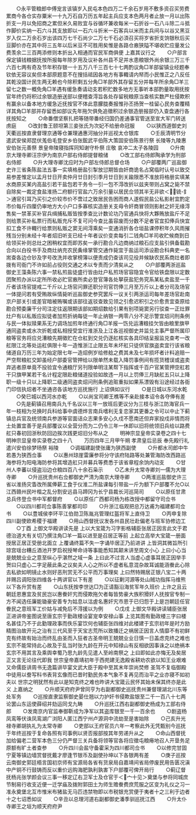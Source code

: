 <!-- { "loadSidebar": true } -->
　　○永平管粮郎中傅宠言该镇岁入民屯本色四万二千余石岁用不敷多资召买劳费累商今各仓实存粟米一十九万石自万历五年起主兵应支本色两月者止放一月以出陈折支一月以免招商之累但米久易败宜与谷循环兼收每米一石折谷一石八斗除二斗抵作脚价实纳一石六斗其支放即以一石六斗折米一石客兵以米而主兵间与以谷又黑豆岁入仅二万余石岁出该四万七千石尚少二万七千石必湏召买将岁省折支饷银秋后买豆脚价亦在其中将三五年以后米豆不可胜用矣惟是各路仓廒狭隘不堪收贮应量发公费羡余二三百两添修则本折出入相通而官民军商俱便  上嘉其议行之
　　○户部言保定镇钱粮据抚按所报每年除岁用及议补各州县不足并水患粮银外尚余银三万三千六百七两有奇及节年积存银一十五万八千三百七十七两酌议角□羊部留镇业经题奉钦依无容议矣但本部原题意不在搜括祗因各地方有事輙请内帑而小民惟正之八反任其乾没国计民生两无赖也今除积剩五分角□羊部外其存留五分并每年所余角□羊三留七之数一概免角□羊遇有缓急奏请动支若积贮数多地方无事听本部酌量取用抚按官年终仍将积过余银造册送部以便稽查淂旨各处存留税粮原当查核实数严杜侵欺积有赢余以备本地方缓急近抚按官不体此意朦胧奏报惟孙丕扬贺一桂留心民务查覆精详其角□羊部并存留悉如部议先年拖欠俱免追徵积过余银造册报部仍入查盘通行各抚按知之
　　○命番僧坚察扎把等随带番经归国仍差通事官管送至宣大军门转送虏庭
　　○改封鲁王颐坦第三妾张氏为次妃不给册命冠服
　　○以狭西道御史刘天衢巡按直隶督理京通等仓兼理通惠河抽分并巡视太仓银库
　　○壬辰清明节分遣武安侯郑昆伏羗伯毛登安乡伯张鋐武平伯陈大策固安伯陈景行祭  长陵等九陵惠安伯张元善祭  景皇帝陵寝指挥同知谢守朴祭  庄敬  哀冲二太子各陵园
　　○升南京大理寺卿汪宗伊为南京户部右侍郎提督粮储
　　○改工部右侍郎陶承学为刑部右侍郎
　　○升大理寺卿沈应时为户部左侍郎总督仓场
　　○户部覆两广巡盐御史许三省条陈盐法五事一实填格册盐引掣放愆期皆由奸商诡名占窝临时认号以致交易参差惟定以孟月廿日开卖仲月廿日封引季月廿日到关踰限悉不准放将格册实填某水商原买某内高盐引若干盐包若干务令一引一包不淂改折以兹夹带则占窝之毙不禁自除矣一裁定食盐淮扬二府额行官盐六万余引量以居民佥领其半无非欲＜锍-釒＞通官引耳乃买引之价较市价不啻过之致居民告困而商人遂假民盐公私影射宜酌定市价每斤四厘仍审地方大小户口多寡核实造册关支毋令奸商冒领则影射之奸无缘淂售矣一禁革买补官兵缉捕私贩皆按季查比计数论功乃官通兵快将大夥贿放盐斤不足则给票买补私票行而私贩充斥不复可问今查比虽容废而分数不足者官宜扣俸兵快宜扣工食不许輙行给票则私贩之窦无间淂乘矣一变通消折各仓垣盐课停积年久风雨摧残当分别未经十年者炤旧听支已经十年者议价变卖每引二钱角□羊司收贮候商到日给领买补则总灶之困稍权宜而即苏矣一承行勘合凡边商纳过粮石应支盐引俱备载勘合向以白役书手及商灶纳充农民夤缘掌管交通作毙宜于盐运司添设勘合科典吏一名耑查各边仓钞及字号改洗并收掌榜簿以便责成仍查该司见役并候缺农民系商灶者即拨有司衙门不许如前占役则交通之术以专责而少清矣从之
　　○户部覆两浙巡盐御史王藻条陈六事一禁私煎盐徒盛行皆由灶户私煎场官容隐宜令官给铁盘限以定数团聚煎办派以定所所收必贮官廒所卖必登官簿各处拏获盐犯务究系某私卖盐至一千斤者该场官提戒二千斤以上场官问罪还职分司官罚俸三月至万斤以上者分司及场官一体提问若有受贿故纵情毙听巡盐御史参究罢斥一议关引两浙运司每年差场官赴南京户部关引或差官暗被贿嘱或该部往返驳查致见领之引愈迟积引之价愈贵宜查原给勘合预委廉干分司注定往返限期该部如期炤数给引果有别项毙窦另行驳查一正灶罪灶户有以私贩应拟徒者加煎折纳每徒一年止纳银一两零八分不足示警宜炤问刑条例与民一体拟赎果系无力调场加煎年终通行角□羊报一饬兑运漕粮挂欠皆由粮里旗甲通同盗卖或水次折乾或私相授受宜行淮浙及上江各巡视御史并监兑主事严督所属印粮等官务将应兑漕粮先期徵贮在仓舡到交兑仍逐舡核实各具印结呈报监兑查考一改舡限江北等处运舡俱限十年一造惟浙江止限五年未坏舡只徒供官旗盗卖宜行该省粮储道自万历三年为始定限七年一造炤例岁给修艌之费其未及七年损坏者计料追赔一严空帮粮舡交卸虽经户部委官管押给以限单然未载入降罚事例间有揽货稽误或盗卖弃逃者原单竟不投验宜令通粮厅另刊限单明注某帮下指挥或千百户官某管押空舡若干只旗甲某若干名计程定限赴粮储道投验如故违一月以上罚俸三月缺舡五只以上降职一级十只以上降职二级通同盗卖炤问刑条例追赃重拟如果系漂毁有沿途经过各衙门印信执炤者不坐通咨各该地方巡抚施行  上诏俱如议行
　　○是日城以东河水乾
　　○癸巳城以西河水亦乾
　　○以尚宝司卿王樵等不亲赴接本诏令各夺俸有差
　　○先是蓟镇召用南兵九千名议以三年一放班后更议分为三枝与浙江防海官兵一年一枝相为兑换时兵科给事中虞德烨言南兵嗜利无复恋家其更番之令可以中止下蓟镇总兵官及统领南兵参游等官面诘众志果多安心久戍不愿南还但弃家投戍非情而将士处置宜善于是兵部覆议以全营分而为二仍令三年一休即以旧将统领旧兵给以路费舡只春初回浙秋防回边挨次践更炤旧分布从之
　　明神宗显皇帝实录卷之四十七
明神宗显皇帝实录卷之四十八
　　万历四年三月甲午朔  孝肃皇后忌辰  奉先殿行礼遣兴安伯徐梦旸祭  裕陵
　　○调福建副使张庸为狭西副使
　　○升都水司郎中牛若愚为狭西佥事
　　○以惠州琼崖雷廉参将分守该府陆路等处兼管海防改西路巡海参将为阳电海防参将其增造舡只并募兵等费悉于该省章程余饷内动支
　　○甘州人李蕃以侵盗沿边仓粮四百八十余石枭示
　　○乙未升太常寺卿刘一儒为大理寺卿
　　○升巡抚贵州右佥都御史严清为南京大理寺卿
　　○两淮巡盐御史许三省以淮扬灾眚改所属俸薪工食于仪淮二所盐课每引带盐一斤为额下户部覆不允○以江西赣州民叶楷之乱分割安远县马蹄冈为长宁县裁长河巡简司
　　○以原任甘肃总兵佟登佥书中军都督府
　　○以原任广西都司杨为栋改授中都留守司佥书
　　○以四川都司佥事陈善掌都司印
　　○升浙江临观把总万达甫为福建都司佥书
　　○以豊城侯李环平江伯勋卫陈胤兆管理红盔将军上直侍卫
　　○丙申复除四川副使欧希稷于福建
　　○用山西督抚议发各州县民壮赴偏老与班军协修边工
　　○丁酉  上御文华殿讲读先是  上以大宝箴为习字影格辅臣张居正因言此文于君德治道大有关切乃撰注角□羊一篇以进至是召居正等前  上起立高举大宝箴一册面授居正居正受册北面立  上覆诵终篇不失一字诵毕居正乃前进讲  上皆洞其微旨所引琼宫瑶台糟丘酒池开罗启祝授琴命诗等事能悉知其颠末讲至周文小心  上曰小心当是兢兢业业之意至纵心乎湛然之域一条  上曰此不过言人当虚心虚事耳居正因举手贺曰只虚心二字足蔽此条之议矣夫人心之所以不虚者私意混杂故耳诚能涵餋此心除去私欲如明镜止水则好恶刑赏无不公平而万事理矣  上曰然特赐居正银八宝二十两并赐吕调阳张四维各十两讲官以下有差
　　○以征剿河源等处山贼功指挥马维熊以下各升赏有差
　　○山东抚按李世达□为正请豁沿海贫军年久班价  上许之且云朝廷恩惠宜及贫民岂以惠餋奸宄而侵欺拖欠者每皆势豪大族积猾奸人抚按官专制一方不闻选任廉能锄豪安善专为姑息以沽虗名惠奸宄市恩于已归怨于上是岂朝廷任官餋民之意班军工价姑与减免后不淂援以为例
　　○戊戌  上御文华殿讲读辅臣张居正进讲帝鉴图说至唐玄宗于勤政楼设宴宠幸安禄山事  上览其图有勤政楼三字曰楼名甚佳乃不于此勤理政事而佚乐宴饮何也辅臣张四维对此楼建于玄宗初年是时方励精图治故开元之治有三代风至于天宝志荒所以致播迁之祸居正因言人情靡不有初鲜克有终故有始治而终乱由圣而入狂者古圣帝明王兢兢业业日慎一日盖虑克终之难也玄宗不能常持此心故及于乱当时张九龄在开元中知禄山有反相欲因事诛之以绝祸本玄宗不用其言及乘舆幸蜀乃思九龄先见遣人至岭南祭之  上曰即如此亦悔无及矣居正又言无论往代即我  世宗皇帝嘉靖初年于西苑建无逸殿省耕劝农欲以知王业艰难又命儒臣讲周书无逸篇讲毕宴文武大臣于殿中至其末年崇尚焚修  圣驾不复临御殿中徒用以誊写科书表背玄像而已昔时勤民务本气象不复再见而治平之业亦寝不如初夫以  世宗之明犹然有此以是知克终之难也昨讲大宝箴云民怀其始未保其终亦是此义  上嘉纳之
　　○升顺天府府尹曾同亨为右副都御史巡抚贵州兼督理湖北川东等处军务
　　○巡按直隶监察御史晏仕翘以力护奸书侵欺盐银至二千一百八十七两论罢山东运使薛绍并劾运同戈九畴
　　○升巡抚江西右副都御史杨成为工部右侍郎
　　○发南京内官监奉御靳成为净军以其盗库银至一千一百余也
　　○剧盗杨凤鸾等伏诛凤鸾湖广浏阳人匿江西宁州卢源洞中流劫至是害始除
　　○己亥升光禄寺卿胡执礼为太常寺卿
　　○吏部以王府官员六年一考察此外无凭甄别今巡抚于年终巡按于复命各照有司事例以贤否报部按其年劳递升从之
　　○命山西督抚加给偏老二营军本色三分仍严督三关兵备将领等官各将应徵屯粮瘠地召人开垦务足原额有旷土者查参
　　○升四川会盐守备霍采为四川都司佥书
　　○以修完甘固宁夏等镇边墙赏督抚戴才廖逢节银币及副使孙坤以下各银两有差
　　○庚子巡按云南御史郭廷梧言国初京师有宝源局各省有货泉局自嘉靖间省局停废民用告匮况滇中产铜不行鼓铸而反以重价远购海肥孰利孰害下户部覆可俾开局行
　　○蓟辽督抚杨兆张学颜会议三事一移定辽右卫军士及仓官于＜宀十见＞奠堡与参将同城庶节制易行收支近便一迁学庙及拨附郭田土为师生赡餋费庶荒服之区变为礼仪之习一准永奠堡北互市惟米布猪盐无马匹违禁物即以市税银充赏便于夷者十之三利于边者十之七诏悉如议
　　○辛丑以总理河道右副都御史潘季驯巡抚江西
　　○升太仆寺卿王之垣为顺天府府尹
